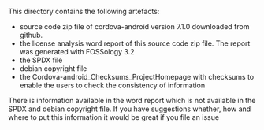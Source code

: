 This directory contains the following artefacts:
 - source code zip file of cordova-android version 7.1.0 downloaded from github.
 - the license analysis word report of this source code zip file. The report was generated with FOSSology 3.2
 - the SPDX file 
 - debian copyright file
 - the Cordova-android_Checksums_ProjectHomepage with checksums to enable the users to check the consistency of information
 
There is information available in the word report which is not available in the SPDX and debian copyright file.
If you have suggestions whether, how and where to put this information it would be great if you file an issue